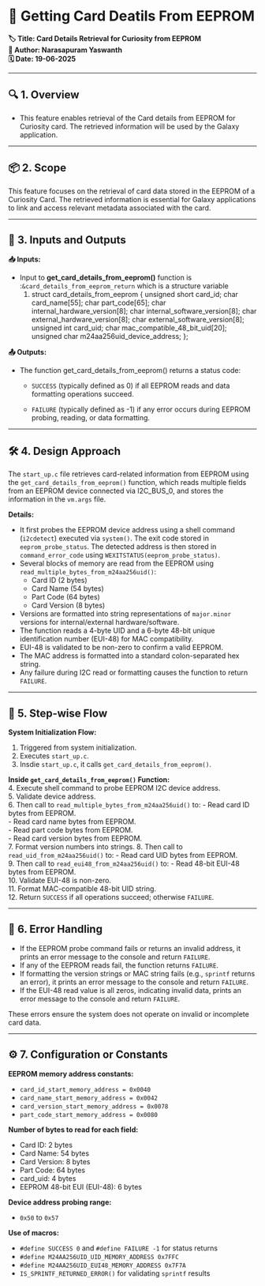 # 📄 **Getting Card Deatils From EEPROM**

**🏷️ Title: Card Details Retrieval for Curiosity from EEPROM**  
**👤 Author: Narasapuram Yaswanth**  
**🗓️ Date: 19-06-2025**

---

## 🔍 1. Overview
- This feature enables retrieval of the Card details from EEPROM for Curiosity card. The retrieved information will be used by the Galaxy application.

---

## 📦 2. Scope
This feature focuses on the retrieval of card data stored in the EEPROM of a Curiosity Card. The retrieved information is essential for Galaxy applications to link and access relevant metadata associated with the card.

---

## 🔁 3. Inputs and Outputs

**📥 Inputs:**

- Input to **get_card_details_from_eeprom()** function is :```&card_details_from_eeprom_return``` which is a structure variable
    1. struct card_details_from_eeprom
        {
            unsigned short 	card_id;
            char         	card_name[55];
	        char         	part_code[65];
	        char         	internal_hardware_version[8];
	        char         	internal_software_version[8];
	        char         	external_hardware_version[8];
	        char         	external_software_version[8];
	        unsigned int 	card_uid;
	        char         	mac_compatible_48_bit_uid[20];
	        unsigned char 	m24aa256uid_device_address;
        };

**📤 Outputs:**

- The function get_card_details_from_eeprom() returns a status code:

    - `SUCCESS` (typically defined as 0) if all EEPROM reads and data formatting operations succeed.

    - `FAILURE` (typically defined as -1) if any error occurs during EEPROM probing, reading, or data formatting.

---

## 🛠️ 4. Design Approach

The `start_up.c` file retrieves card-related information from EEPROM using the `get_card_details_from_eeprom()` function, which reads multiple fields from an EEPROM device connected via I2C_BUS_0, and stores the information in the `vm.args` file.

**Details:**

- It first probes the EEPROM device address using a shell command (`i2cdetect`) executed via `system()`. The exit code stored in `eeprom_probe_status`. The detected address is then stored in `command_error_code` using `WEXITSTATUS(eeprom_probe_status)`.
- Several blocks of memory are read from the EEPROM using `read_multiple_bytes_from_m24aa256uid()`:
    - Card ID (2 bytes)
    - Card Name (54 bytes)
    - Part Code (64 bytes)
    - Card Version (8 bytes)
- Versions are formatted into string representations of `major.minor` versions for internal/external hardware/software.
- The function reads a 4-byte UID and a 6-byte 48-bit unique identification number (EUI-48) for MAC compatibility.
- EUI-48 is validated to be non-zero to confirm a valid EEPROM.
- The MAC address is formatted into a standard colon-separated hex string.
- Any failure during I2C read or formatting causes the function to return `FAILURE`.

---

## 🔄 5. Step-wise Flow

**System Initialization Flow:**  
1. Triggered from system initialization.  
2. Executes `start_up.c`.  
3. Insdie `start_up.c`, it calls `get_card_details_from_eeprom()`.

**Inside `get_card_details_from_eeprom()` Function:**  
4. Execute shell command to probe EEPROM I2C device address.  
5. Validate device address.  
6. Then call to `read_multiple_bytes_from_m24aa256uid()` to:
    - Read card ID bytes from EEPROM.  
    - Read card name bytes from EEPROM.  
    - Read part code bytes from EEPROM.  
    - Read card version bytes from EEPROM.  
7. Format version numbers into strings.
8. Then call to `read_uid_from_m24aa256uid()` to: 
    - Read card UID bytes from EEPROM.  
9. Then call to `read_eui48_from_m24aa256uid()` to: 
    - Read 48-bit EUI-48 bytes from EEPROM.  
10. Validate EUI-48 is non-zero.  
11. Format MAC-compatible 48-bit UID string.  
12. Return `SUCCESS` if all operations succeed; otherwise `FAILURE`.

---

## 🚨 6. Error Handling

- If the EEPROM probe command fails or returns an invalid address, it prints an error message to the console and return `FAILURE`.
- If any of the EEPROM reads fail, the function returns `FAILURE`.
- If formatting the version strings or MAC string fails (e.g., `sprintf` returns an error), it prints an error message to the console and return `FAILURE`.
- If the EUI-48 read value is all zeros, indicating invalid data, prints an error message to the console and return `FAILURE`.

These errors ensure the system does not operate on invalid or incomplete card data.

---

## ⚙️ 7. Configuration or Constants

**EEPROM memory address constants:**

- `card_id_start_memory_address = 0x0040`
- `card_name_start_memory_address = 0x0042`
- `card_version_start_memory_address = 0x0078`
- `part_code_start_memory_address = 0x0080`

**Number of bytes to read for each field:**

- Card ID: 2 bytes
- Card Name: 54 bytes
- Card Version: 8 bytes
- Part Code: 64 bytes
- card_uid: 4 bytes
- EEPROM 48-bit EUI (EUI-48): 6 bytes

**Device address probing range:**

- `0x50` to `0x57`

**Use of macros:**

- `#define SUCCESS 0` and `#define FAILURE -1` for status returns
- `#define M24AA256UID_UID_MEMORY_ADDRESS 0x7FFC`
- `#define M24AA256UID_EUI48_MEMORY_ADDRESS 0x7F7A`
- `IS_SPRINTF_RETURNED_ERROR()` for validating `sprintf` results

